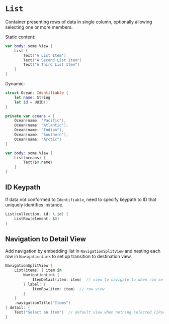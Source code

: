 # `List`

Container presenting rows of data in single column, optionally allowing selecting one or more members.

Static content:

```swift
var body: some View {
    List {
        Text("A List Item")
        Text("A Second List Item")
        Text("A Third List Item")
    }
}
```

Dynamic:

```swift
struct Ocean: Identifiable {
    let name: String
    let id = UUID()
}

private var oceans = [
    Ocean(name: "Pacific"),
    Ocean(name: "Atlantic"),
    Ocean(name: "Indian"),
    Ocean(name: "Southern"),
    Ocean(name: "Arctic")
]

var body: some View {
    List(oceans) {
        Text($0.name)
    }
}
```

## ID Keypath

If data not conformed to `Identifiable`, need to specify keypath to ID that uniquely identifies instance.

```swift
List(collection, id: \.id) {
    ListRow(element: $0)
}
```

## Navigation to Detail View

Add navigation by embedding list in `NavigationSplitView` and nesting each row in `NavigationLink` to set up transition to destination view.

```swift
NavigationSplitView {
    List(items) { item in
        NavigationLink {
            ItemDetail(item: item)  // view to navigate to when row selected
        } label: {
            ItemRow(item: item)  // row view
        }
    }
    .navigationTitle("Items")
} detail: {
    Text("Select an Item")  // default view when nothing selected (iPad)
}
```
